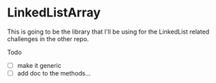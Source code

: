 # LinkedListArray

This is going to be the library that I'll be using for the LinkedList related challenges in the other repo.

Todo
- [ ] make it generic
- [ ] add doc to the methods...
